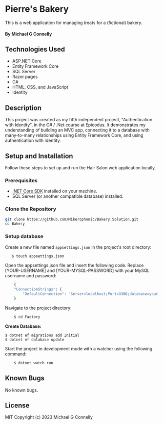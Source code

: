 # Pierre's Bakery

This is a web application for managing treats for a (fictional) bakery.

#### By Michael G Connelly

## Technologies Used

- ASP.NET Core
- Entity Framework Core
- SQL Server 
- Razor pages
- C#
- HTML, CSS, and JavaScript
- Identity

## Description

This project was created as my fifth independent project, "Authentication with Identity", in the C# / .Net course at Epicodus. It demonstrates my understanding of building an MVC app, connecting it to a database with many-to-many relationships using Entity Framework Core, and using authentication with Identity.

## Setup and Installation

Follow these steps to set up and run the Hair Salon web application locally.

### Prerequisites

- [.NET Core SDK](https://dotnet.microsoft.com/download/dotnet) installed on your machine.
- SQL Server (or another compatible database) installed.

### Clone the Repository

```bash
git clone https://github.com/Mikerophonic/Bakery.Solution.git
cd Bakery
```

### Setup database

Create a new file named `appsettings.json` in the project's root directory:

```bash
   $ touch appsettings.json
```

Open the appsettings.json file and insert the following code. Replace [YOUR-USERNAME] and [YOUR-MYSQL-PASSWORD] with your MySQL username and password:

```bash
    {
    "ConnectionStrings": {
        "DefaultConnection": "Server=localhost;Port=3306;database=your_database_name;uid=[YOUR-USERNAME];pwd=[YOUR-MYSQL-PASSWORD];"
    }
```
Navigate to the project directory:
```bash
    $ cd Factory
```

<b>Create Database:</b> 
```
$ dotnet ef migrations add Initial
$ dotnet ef database update
```

Start the project in development mode with a watcher using the following command:
```bash
    $ dotnet watch run
```

## Known Bugs

No known bugs.


## License
MIT
Copyright (c) 2023 Michael G Connelly





